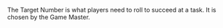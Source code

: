 The Target Number is what players need to roll to succeed at a task. It is chosen by the Game Master.